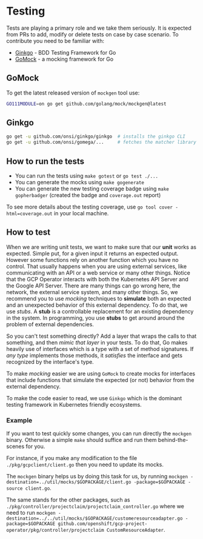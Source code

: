 # Testing

Tests are playing a primary role and we take them seriously.
It is expected from PRs to add, modify or delete tests on case by case scenario.
To contribute you need to be familiar with:

* [Ginkgo](https://github.com/onsi/ginkgo) - BDD Testing Framework for Go
* [GoMock](https://github.com/golang/mock) - a mocking framework for Go

## GoMock

To get the latest released version of `mockgen` tool use:

```zsh
GO111MODULE=on go get github.com/golang/mock/mockgen@latest
```

## Ginkgo

```zsh
go get -u github.com/onsi/ginkgo/ginkgo  # installs the ginkgo CLI
go get -u github.com/onsi/gomega/...     # fetches the matcher library
```

## How to run the tests

* You can run the tests using `make gotest` or `go test ./...`
* You can generate the mocks using `make gogenerate`
* You can generate the new testing coverage badge using `make gopherbadger` (created the badge and `coverage.out` report)

To see more details about the testing coverage, use `go tool cover -html=coverage.out` in your local machine.

## How to test

When we are writing unit tests, we want to make sure that our **unit** works as expected.
Simple put, for a given input it returns an expected output.
However some functions rely on another function which you have no control.
That usually happens when you are using external services, like communicating with an API or a web service or many other things.
Notice that the GCP Operator interacts with both the Kubernetes API Server and the Google API Server.
There are many things can go wrong here, the network, the external service system, and many other things.
So, we recommend you to use *mocking* techniques to **simulate** both an expected and an unexpected behavior of this external dependency.
To do that, we use _stubs_.
A **stub** is a controllable replacement for an existing dependency in the system.
In programming, you use **stubs** to get around around the problem of external dependencies.

So you can't test something directly?
Add a layer that wraps the calls to that something, and then _mimic that layer_ in your tests.
To do that, Go makes heavily use of interfaces which is a type with a set of method signatures.
If _any type_ implements those methods, it _satisfies_ the interface and gets recognized by the interface's type.

To make _mocking_ easier we are using `GoMock` to create mocks for interfaces that include functions that simulate the expected (or not) behavior from the external dependency.

To make the code easier to read, we use `Ginkgo` which is the dominant testing framework in Kubernetes friendly ecosystems.

### Example

If you want to test quickly some changes, you can run directly the `mockgen` binary.
Otherwise a simple `make` should suffice and run them behind-the-scenes for you.

For instance, if you make any modification to the file `./pkg/gcpclient/client.go` then you need to update its mocks.

The `mockgen` binary helps us by doing this task for us, by running `mockgen -destination=../util/mocks/$GOPACKAGE/client.go -package=$GOPACKAGE -source client.go`.

The same stands for the other packages, such as `./pkg/controller/projectclaim/projectclaim_controller.go` where we need to run `mockgen -destination=../../util/mocks/$GOPACKAGE/customeresourceadapter.go -package=$GOPACKAGE github.com/openshift/gcp-project-operator/pkg/controller/projectclaim CustomResourceAdapter`.


